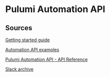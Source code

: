 # Pulumi Automation API

## Sources
[Getting started guide](https://www.pulumi.com/docs/using-pulumi/automation-api/getting-started-automation-api/)

[Automation API examples](https://github.com/pulumi/automation-api-examples/tree/main)

[Pulumi Automation API - API Reference](https://www.pulumi.com/docs/reference/pkg/python/pulumi/#module-pulumi.automation)

[Slack archive](https://archive.pulumi.com/c/automation-api)
